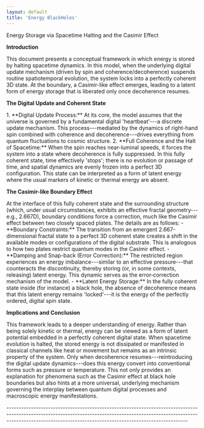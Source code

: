 ```yaml
---
layout: default
title: 'Energy BlackHoles'
---
```


<p>Energy Storage via Spacetime Halting and the Casimir Effect</p>
<p><strong>Introduction</strong></p>
<p>
  This document presents a conceptual framework in which energy is stored by
  halting spacetime dynamics. In this model, when the underlying digital update
  mechanism (driven by spin and coherence/decoherence) suspends routine
  spatiotemporal evolution, the system locks into a perfectly coherent 3D state.
  At the boundary, a Casimir-like effect emerges, leading to a latent form of
  energy storage that is liberated only once decoherence resumes.
</p>
<p><strong>The Digital Update and Coherent State</strong></p>
<p>
  1. **Digital Update Process:** At its core, the model assumes that the
  universe is governed by a fundamental digital 'heartbeat'---a discrete update
  mechanism. This process---mediated by the dynamics of right-hand spin combined
  with coherence and decoherence---drives everything from quantum fluctuations
  to cosmic structure. 2. **Full Coherence and the Halt of Spacetime:** When the
  spin reaches near-luminal speeds, it forces the system into a state where
  decoherence is fully suppressed. In this fully coherent state, time
  effectively 'stops'; there is no evolution or passage of time, and spatial
  dynamics are evenly frozen into a perfect 3D configuration. This state can be
  interpreted as a form of latent energy where the usual markers of kinetic or
  thermal energy are absent.
</p>
<p><strong>The Casimir-like Boundary Effect</strong></p>
<p>
  At the interface of this fully coherent state and the surrounding structure
  (which, under usual circumstances, exhibits an effective fractal
  geometry---e.g., 2.667D), boundary conditions force a correction, much like
  the Casimir effect between two closely spaced plates. The details are as
  follows: - **Boundary Constraints:** The transition from an emergent
  2.667-dimensional fractal state to a perfect 3D coherent state creates a shift
  in the available modes or configurations of the digital substrate. This is
  analogous to how two plates restrict quantum modes in the Casimir effect. -
  **Damping and Snap-back (Error Correction):** The restricted region
  experiences an energy imbalance---similar to an effective pressure---that
  counteracts the discontinuity, thereby storing (or, in some contexts,
  releasing) latent energy. This dynamic serves as the error‑correction
  mechanism of the model. - **Latent Energy Storage:** In the fully coherent
  state inside (for instance) a black hole, the absence of decoherence means
  that this latent energy remains 'locked'---it is the energy of the perfectly
  ordered, digital spin state.
</p>
<p><strong>Implications and Conclusion</strong></p>
<p>
  This framework leads to a deeper understanding of energy. Rather than being
  solely kinetic or thermal, energy can be viewed as a form of latent potential
  embedded in a perfectly coherent digital state. When spacetime evolution is
  halted, the stored energy is not dissipated or manifested in classical
  channels like heat or movement but remains as an intrinsic property of the
  system. Only when decoherence resumes---reintroducing the digital update
  dynamics---does this energy convert into conventional forms such as pressure
  or temperature. This not only provides an explanation for phenomena such as
  the Casimir effect at black hole boundaries but also hints at a more
  universal, underlying mechanism governing the interplay between quantum
  digital processes and macroscopic energy manifestations.
</p>
<p>
  --------------------------------------------------------------------------------------------------------------------------------------------------------------------------------------------------------------------------------------
</p>
